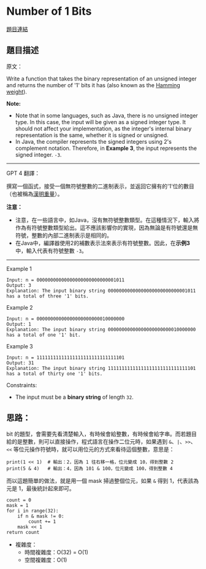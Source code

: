 # Number of 1 Bits

[題目連結](https://leetcode.com/problems/number-of-1-bits/description/)

## 題目描述
原文：
  
Write a function that takes the binary representation of an unsigned integer and returns the number of '1' bits it has (also known as the [Hamming weight](http://en.wikipedia.org/wiki/Hamming_weight)).

**Note:**

* Note that in some languages, such as Java, there is no unsigned integer type. In this case, the input will be given as a signed integer type. It should not affect your implementation, as the integer's internal binary representation is the same, whether it is signed or unsigned.
* In Java, the compiler represents the signed integers using 2's complement notation. Therefore, in **Example 3**, the input represents the signed integer. `-3`.

----

GPT 4 翻譯：

撰寫一個函式，接受一個無符號整數的二進制表示，並返回它擁有的'1'位的數目（也被稱為[漢明重量](http://en.wikipedia.org/wiki/Hamming_weight)）。

**注意：**

* 注意，在一些語言中，如Java，沒有無符號整數類型。在這種情況下，輸入將作為有符號整數類型給出。這不應該影響你的實現，因為無論是有符號還是無符號，整數的內部二進制表示是相同的。
* 在Java中，編譯器使用2的補數表示法來表示有符號整數。因此，在**示例3**中，輸入代表有符號整數 `-3`。

----

Example 1
```
Input: n = 00000000000000000000000000001011
Output: 3
Explanation: The input binary string 00000000000000000000000000001011 has a total of three '1' bits.
```

Example 2
```
Input: n = 00000000000000000000000010000000
Output: 1
Explanation: The input binary string 00000000000000000000000010000000 has a total of one '1' bit.
```

Example 3
```
Input: n = 11111111111111111111111111111101
Output: 31
Explanation: The input binary string 11111111111111111111111111111101 has a total of thirty one '1' bits.
```

Constraints:
* The input must be a **binary string** of length `32`.


## 思路：

bit 的題型，會需要先看清楚輸入，有時候會給整數，有時候會給字串。而若題目給的是整數，則可以直接操作，程式語言在操作二位元時，如果遇到 `&`、`|`、`>>`、`<<` 等位元操作符號時，就可以用位元的方式來看待這個整數，意思是：

```
print(1 << 1)  # 輸出：2，因為 1 往右移一格，位元變成 10，得到整數 2
print(5 & 4)   # 輸出：4，因為 101 & 100，位元變成 100，得到整數 4
```

而以這題簡單的做法，就是用一個 mask 掃過整個位元，如果 `&` 得到 1，代表該為元是 1，最後統計起來即可。

```
count = 0
mask = 1
for i in range(32):
    if n & mask != 0:
        count += 1
    mask << 1
return count
```

* 複雜度：
  * 時間複雜度：O(32) = O(1)
  * 空間複雜度：O(1)

